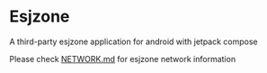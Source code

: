# Esjzone
A third-party esjzone application for android with jetpack compose

Please check [NETWORK.md](./NETWORK.md) for esjzone network information